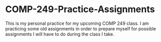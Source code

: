 # COMP-249-Practice-Assignments
This is my personal practice for my upcoming COMP 249 class.
I am practicing some old assignments in order to prepare myself for possible assignments I will have to do during the class I take.